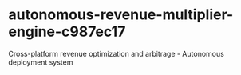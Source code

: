 # autonomous-revenue-multiplier-engine-c987ec17
Cross-platform revenue optimization and arbitrage - Autonomous deployment system
